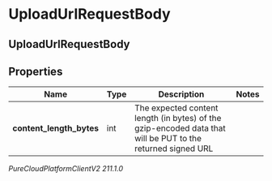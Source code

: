 # UploadUrlRequestBody

## UploadUrlRequestBody

## Properties

|Name | Type | Description | Notes|
|------------ | ------------- | ------------- | -------------|
| **content_length_bytes** | int | The expected content length (in bytes) of the gzip-encoded data that will be PUT to the returned signed URL | |



_PureCloudPlatformClientV2 211.1.0_
